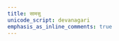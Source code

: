```yaml
---
title: सामसु
unicode_script: devanagari
emphasis_as_inline_comments: true
---
```


<script>
function getSelectionWeight(url) {
  if (!url.startsWith("/mantra/") || !url.includes("/paravastu-saama/") || url.includes("/sangraha/") || url.includes("/meta/")) {
    return 0;
  }
  let pageParams = pageUrlToParams[url];
  if (!pageParams || !pageParams.hasOwnProperty("practice_weight")) {
    return 1;
  }
  return pageParams.practice_weight;
}

redirectToRandomPage(getSelectionWeight);
</script>